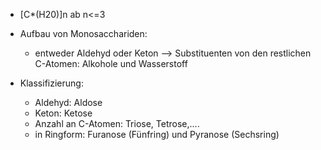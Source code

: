 - [C*(H20)]n ab n<=3


- Aufbau von Monosacchariden:
	- entweder Aldehyd oder Keton --> Substituenten von den restlichen C-Atomen: Alkohole und Wasserstoff

- Klassifizierung:
	- Aldehyd: Aldose
	- Keton: Ketose
	- Anzahl an C-Atomen: Triose, Tetrose,....
	- in Ringform: Furanose (Fünfring) und Pyranose (Sechsring)
